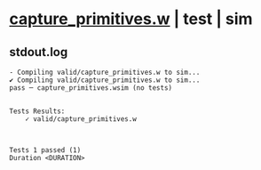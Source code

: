 # [capture_primitives.w](../../../../examples/tests/valid/capture_primitives.w) | test | sim

## stdout.log
```log
- Compiling valid/capture_primitives.w to sim...
✔ Compiling valid/capture_primitives.w to sim...
pass ─ capture_primitives.wsim (no tests)
 

Tests Results:
    ✓ valid/capture_primitives.w



Tests 1 passed (1) 
Duration <DURATION>

```

